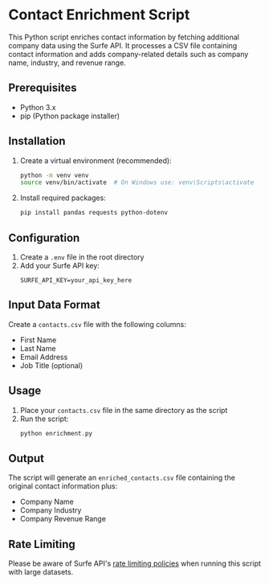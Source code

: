 # Contact Enrichment Script

This Python script enriches contact information by fetching additional company data using the Surfe API. It processes a CSV file containing contact information and adds company-related details such as company name, industry, and revenue range.

## Prerequisites

- Python 3.x
- pip (Python package installer)

## Installation

1. Create a virtual environment (recommended):
   ```bash
   python -m venv venv
   source venv/bin/activate  # On Windows use: venv\Scripts\activate
   ```
2. Install required packages:
   ```bash
   pip install pandas requests python-dotenv
   ```

## Configuration

1. Create a `.env` file in the root directory
2. Add your Surfe API key:
   ```
   SURFE_API_KEY=your_api_key_here
   ```

## Input Data Format

Create a `contacts.csv` file with the following columns:
- First Name
- Last Name
- Email Address
- Job Title (optional)

## Usage

1. Place your `contacts.csv` file in the same directory as the script
2. Run the script:
   ```bash
   python enrichment.py
   ```

## Output

The script will generate an `enriched_contacts.csv` file containing the original contact information plus:
- Company Name
- Company Industry
- Company Revenue Range



## Rate Limiting

Please be aware of Surfe API's [rate limiting policies](https://developers.surfe.com/rate-limits) when running this script with large datasets.
